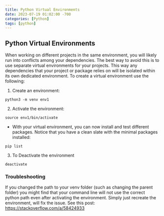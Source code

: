 ```yaml
---
title: Python Virtual Environments
date: 2023-07-19 01:02:00 -700
categories: [Python]
tags: [python]
---
```


## Python Virtual Environments
When working on different projects in the same environment, you will likely run into conflicts among your dependencies. The best way to avoid this is to use separate virtual environments for your projects. This way any dependencies that your project or package relies on will be isolated within its own dedicated environment. To create a virtual environment use the following:

1. Create an environment:
```
python3 -m venv env1
```

2. Activate the environment:
```
source env1/bin/activate
```
* With your virtual environment, you can now install and test different packages.
Notice that you have a clean slate with the minimal packages installed:
```
pip list
```

3. To Deactivate the environment
```
deactivate
```

### Troubleshooting
If you changed the path to your venv folder (such as changing the parent folder) you might find that your command line will not use the correct python path even after activating the environment. Simply just recreate the environment, will fix the issue. See this post: https://stackoverflow.com/a/58424933
